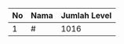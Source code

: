 | No | Nama            | Jumlah Level |
|----|-----------------|--------------|
| 1  | #    |    1016        |
